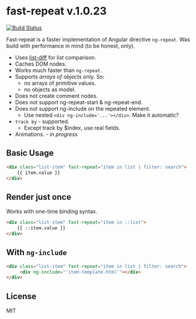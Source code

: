 # fast-repeat v.1.0.23
[![Build Status](https://travis-ci.org/fantasticMrFox/ng-repeat-fast.svg?branch=master)](https://travis-ci.org/fantasticMrFox/ng-repeat-fast)

Fast-repeat is a faster implementation 
of Angular directive `ng-repeat`.
Was build with performance in mind (to be honest, only).

* Uses [list-diff](https://github.com/fantasticMrFox/list-diff) for list comparison.
* Caches DOM nodes.
* Works much faster than `ng-repeat`.
* Supports *arrays of objects* only. So:
    * no arrays of primitive values.
    * no objects as model.
* Does not create comment nodes.
* Does not support ng-repeat-start & ng-repeat-end.
* Does not support ng-include on the repeated element.
    * Use nested `<div ng-include='...'></div>`. Make it automatic?
* `track by` - supported.
    * Except track by $index, use real fields.
* Animations. - *in progress*
    
## Basic Usage
```html
<div class="list-item" fast-repeat="item in list | filter: search">
    {{ item.value }}
</div>
```

## Render just once

Works with one-time binding syntax.

```html
<div class="list-item" fast-repeat="item in ::list">
    {{ ::item.value }}
</div>
```

## With `ng-include`
```html
<div class="list-item" fast-repeat="item in list | filter: search">
     <div ng-include="'item-template.html'"></div>
</div>
```

## License
MIT
